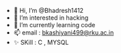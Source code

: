 - 👋 Hi, I’m @Bhadresh1412
- 👀 I’m interested in hacking
- 🌱 I’m currently learning code
- 📫 email : bkashiyani499@rku.ac.in
- ✨ SKill : C , MYSQL
